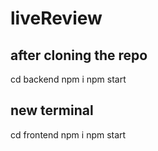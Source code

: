 # liveReview

## after cloning the repo
cd backend
npm i
npm start

## new terminal
cd frontend
npm i
npm start